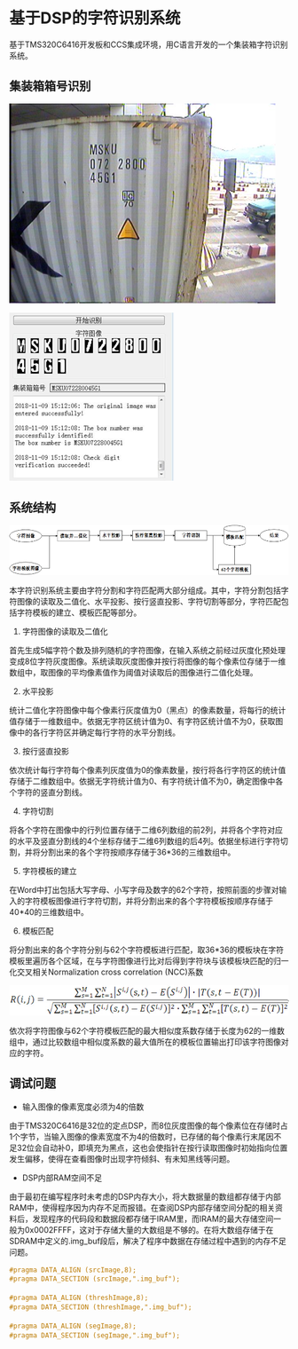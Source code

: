 # 基于DSP的字符识别系统

基于TMS320C6416开发板和CCS集成环境，用C语言开发的一个集装箱字符识别系统。

## 集装箱箱号识别

![集装箱](assets/集装箱.png)

![开始识别](assets/开始识别.png)

## 系统结构

![系统结构](assets/系统结构.png)

本字符识别系统主要由字符分割和字符匹配两大部分组成。其中，字符分割包括字符图像的读取及二值化、水平投影、按行竖直投影、字符切割等部分，字符匹配包括字符模板的建立、模板匹配等部分。

1. 字符图像的读取及二值化

首先生成5幅字符个数及排列随机的字符图像，在输入系统之前经过灰度化预处理变成8位字符灰度图像。系统读取灰度图像并按行将图像的每个像素位存储于一维数组中，取图像的平均像素值作为阈值对读取后的图像进行二值化处理。

2. 水平投影

统计二值化字符图像中每个像素行灰度值为0（黑点）的像素数量，将每行的统计值存储于一维数组中。依据无字符区统计值为0、有字符区统计值不为0，获取图像中的各行字符区并确定每行字符的水平分割线。

3. 按行竖直投影

依次统计每行字符每个像素列灰度值为0的像素数量，按行将各行字符区的统计值存储于二维数组中。依据无字符统计值为0、有字符统计值不为0，确定图像中各个字符的竖直分割线。

4. 字符切割

将各个字符在图像中的行列位置存储于二维6列数组的前2列，并将各个字符对应的水平及竖直分割线的4个坐标存储于二维6列数组的后4列。依据坐标进行字符切割，并将分割出来的各个字符按顺序存储于36*36的三维数组中。

5. 字符模板的建立

在Word中打出包括大写字母、小写字母及数字的62个字符，按照前面的步骤对输入的字符模板图像进行字符切割，并将分割出来的各个字符模板按顺序存储于40*40的三维数组中。

6. 模板匹配

将分割出来的各个字符分别与62个字符模板进行匹配，取36*36的模板块在字符模板里遍历各个区域，在与字符图像进行比对后得到字符块与该模板块匹配的归一化交叉相关Normalization cross correlation (NCC)系数

![归一化交叉相关](assets/归一化交叉相关.png)

依次将字符图像与62个字符模板匹配的最大相似度系数存储于长度为62的一维数组中，通过比较数组中相似度系数的最大值所在的模板位置输出打印该字符图像对应的字符。

## 调试问题

- 输入图像的像素宽度必须为4的倍数

由于TMS320C6416是32位的定点DSP，而8位灰度图像的每个像素位在存储时占1个字节，当输入图像的像素宽度不为4的倍数时，已存储的每个像素行末尾因不足32位会自动补0，即填充为黑点，这也会使指针在按行读取图像时初始指向位置发生偏移，使得在查看图像时出现字符倾斜、有未知黑线等问题。

- DSP内部RAM空间不足

由于最初在编写程序时未考虑的DSP内存大小，将大数据量的数组都存储于内部RAM中，使得程序因为内存不足而报错。在查阅DSP内部存储空间分配的相关资料后，发现程序的代码段和数据段都存储于IRAM里，而IRAM的最大存储空间一般为0x0002FFFF，这对于存储大量的大数组是不够的。在将大数组存储于在SDRAM中定义的.img_buf段后，解决了程序中数据在存储过程中遇到的内存不足问题。

```c
#pragma DATA_ALIGN (srcImage,8);
#pragma DATA_SECTION (srcImage,".img_buf");

#pragma DATA_ALIGN (threshImage,8);
#pragma DATA_SECTION (threshImage,".img_buf");

#pragma DATA_ALIGN (segImage,8);
#pragma DATA_SECTION (segImage,".img_buf");
```

